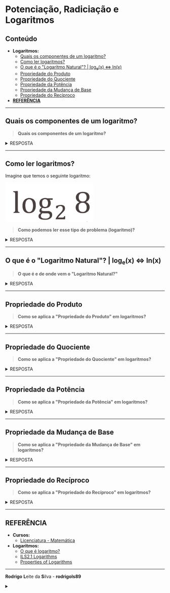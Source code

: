 # Potenciação, Radiciação e Logaritmos

## Conteúdo


 - **Logaritmos:**
   - [Quais os componentes de um logaritmo?](#log-components)
   - [Como ler logaritmos?](#reading-logarithm)
   - [O que é o "Logaritmo Natural"? | log<sub>e</sub>(x) ⇔ ln(x)](#natural-log)
   - [Propriedade do Produto](#log-product-property)
   - [Propriedade do Quociente](#log-quotient-property)
   - [Propriedade da Potência](#log-power-property)
   - [Propriedade da Mudança de Base](#log-change-of-base-property)
   - [Propriedade do Recíproco](#log-reciprocal-property)
 - [**REFERÊNCIA**](#ref)
<!--- ( Questões Abertas ) --->
<!--- ( Questões do ENEM ) --->
<!--- ( Questões de Concurso ) --->
<!---
[WHITESPACE RULES]
- Same topic = "10" Whitespace character.
- Different topic = "200" Whitespace character.
--->







































































































<!--- ( Logaritmos ) --->

---

<div id="log-components"></div>

## Quais os componentes de um logaritmo?

> **Quais os componentes de um logaritmo?**

<details>

<summary>RESPOSTA</summary>

<br/>

Um logaritmo tem 3 componentes:

![img](images/log-components-01.png)

Onde:

 - **Base:**
   - O número que será elevado a uma potência (logaritmo x) ➔ b<sup>x</sup>.
 - **Logaritmando:**
   - O número que resulta da base elevada ao logaritmo ➔ b<sup>x</sup> = logaritmando.
 - **Logaritmo (ou expoente):**
   - Potência (logaritmo) à qual a base deve ser elevada para gerar o logaritmando.

</details>










---

<div id="reading-logarithm"></div>

## Como ler logaritmos?

Imagine que temos o seguinte logaritmo:

![img](images/reading-logarithm-01.png)

> **Como podemos ler esse tipo de problema (logaritmo)?**

<details>

<summary>RESPOSTA</summary>

<br/>


Lemos da seguinte forma:

> **Quantas vezes precisamos multiplicar 2 para obter 8?**  
> 3, porque 2 × 2 × 2 = 8.

Ou seja, nosso logaritmo é 3:

![img](images/reading-logarithm-02.png)

</details>










---

<div id="natural-log"></div>

## O que é o "Logaritmo Natural"? | log<sub>e</sub>(x) ⇔ ln(x)

> **O que é e de onde vem o "Logaritmo Natural?"**

<details>

<summary>RESPOSTA</summary>

<br/>

Para entender o **ln(x)**, primeiro precisamos entender o **log<sub>e</sub>(x)**.

> **Mas o que é "e"?**

 - Em ciência, *vários problemas*, *vários fenômenos físicos*, *vários problemas matemáticos* chegam ao valor **"2,718281828459..."**.
 - Para que os cientistas não precisem repetir esse número toda vez, foi criada uma constante para representá-lo: **"e = 2,718281828459..."**

Portanto:

![img](images/understanding-ln-x-01.png)

> **Sabendo disso, o que é *"ln(x)"*?**

Vários problemas científicos passaram a resultar em **log<sub>e</sub>(x)**. Para evitar repetir esse logaritmo toda vez, os cientistas decidiram criar um logaritmo especial para ele: **"ln(x)"**.

Portanto:

![img](images/understanding-ln-x-02.png)

> **OBSERVAÇÃO:**  
> Esse logaritmo é conhecido como **"Logaritmo Natural"**.

</details>










---

<div id="log-product-property"></div>

## Propriedade do Produto

> **Como se aplica a "Propriedade do Produto" em logaritmos?**

<details>

<summary>RESPOSTA</summary>

<br/>

A **"Propriedade do Produto"** dos logaritmos é:

![img](images/logb-product-xy-01.png)

**EXEMPLO-01:**

![img](images/logb-product-xy-02.png)

</details>










---

<div id="log-quotient-property"></div>

## Propriedade do Quociente

> **Como se aplica a "Propriedade do Quociente" em logaritmos?**

<details>

<summary>RESPOSTA</summary>

<br/>

A **"Propriedade do Quociente"** dos logaritmos é:

![img](images/quotient-property-01.png)

**EXEMPLO-01:**

![img](images/quotient-property-02.png)

</details>










---

<div id="log-power-property"></div>

## Propriedade da Potência

> **Como se aplica a "Propriedade da Potência" em logaritmos?**

<details>

<summary>RESPOSTA</summary>

<br/>

A **"Propriedade da Potência"** dos logaritmos é:

![img](images/power-rule-01.png)

**EXEMPLO-01:**

![img](images/power-rule-02.png)

</details>










---

<div id="log-change-of-base-property"></div>

## Propriedade da Mudança de Base

> **Como se aplica a "Propriedade da Mudança de Base" em logaritmos?**

<details>

<summary>RESPOSTA</summary>

<br/>

Para entender a propriedade **"Propriedade da Mudança de Base"**, imagine que temos o seguinte logaritmo para resolver:

![img](images/change-of-base-rule-01.png)

> **O quê?**  
> Sim, temos um problema!

Para resolver esse problema podemos usar a propriedade **"Regra da Mudança de Base"**:

![img](images/change-of-base-rule-02.png)

Onde:

 - O `numerador` é o logaritmo de `x (logaritmando)`.
 - O `denominador` é o logaritmo de `b (base)`.

> **E a base "a"?**  
> A **base "a"** deve resolver o logaritmo do numerador e do denominador ao mesmo tempo.

**EXEMPLO-01:**

![img](images/change-of-base-rule-03.png)

</details>










---

<div id="log-reciprocal-property"></div>

## Propriedade do Recíproco

> **Como se aplica a "Propriedade do Recíproco" em logaritmos?**

<details>

<summary>RESPOSTA</summary>

<br/>

A **"Propriedade do Recíproco"** dos logaritmos é:

![img](images/reciprocal-rule-01.png)

> **OBSERVAÇÃO:**  
> Veja que trocamos a *base* com o *logaritmando*.

**EXEMPLO-01:**

![img](images/reciprocal-rule-02.png)

</details>








































































































<!--- ( REFERÊNCIA ) --->

---

<div id="ref"></div>

## REFERÊNCIA

 - **Cursos:**
   - [Licenciatura - Matemática](https://www.faculdadeunica.com.br/graduacao/ead/matematica-3080)
 - **Logaritmos:**
   - [O que é logaritmo?](https://www.youtube.com/watch?v=_tX_rYVkRx8)
   - [ILS2.1 Logarithms](https://learninglab.rmit.edu.au/content/ils21-logarithms.html)
   - [Properties of Logarithms](https://byjus.com/maths/properties-of-logarithms/)

---

**Rodrigo** **L**eite da **S**ilva - **rodrigols89**

<details>

<summary></summary>

<br/>

RESPOSTA

```bash

```

![img](images/)  

</details>
